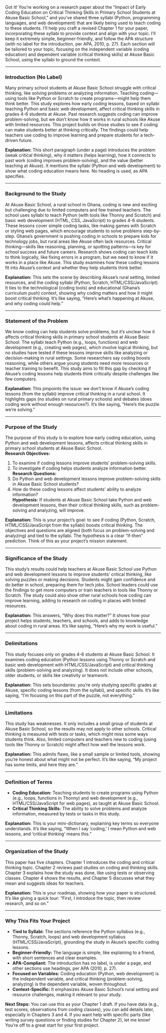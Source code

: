 Got it! You’re working on a research paper about the “Impact of Early Coding Education on Critical Thinking Skills in Primary School Students at Akuse Basic School,” and you’ve shared three syllabi (Python, programming languages, and web development) that are likely being used to teach coding to these students. I’ll help you craft a revised Chapter 1 for your paper, incorporating these syllabi to provide context and align with your topic. I’ll keep it extremely simple, beginner-friendly, and follow the APA structure (with no label for the introduction, per APA, 2010, p. 27). Each section will be tailored to your topic, focusing on the independent variable (coding education) and dependent variable (critical thinking skills) at Akuse Basic School, using the syllabi to ground the context.

---

### Introduction (No Label)

Many primary school students at Akuse Basic School struggle with critical thinking, like solving problems or analyzing information. Teaching coding—using tools like Python or Scratch to create programs—might help them think better. This study explores how early coding lessons, based on syllabi teaching Python and basic web development, affect critical thinking skills in grades 4-6 students at Akuse. Past research suggests coding can improve problem-solving, but we don’t know how it works in rural schools like Akuse with limited resources. This project builds on those studies to see if coding can make students better at thinking critically. The findings could help teachers use coding to improve learning and prepare students for a tech-driven future.

**Explanation:** This short paragraph (under a page) introduces the problem (weak critical thinking), why it matters (helps learning), how it connects to past work (coding improves problem-solving), and the value (better teaching at Akuse). It mentions the syllabi (Python and web development) to show what coding education means here. No heading is used, as APA specifies.

---

### Background to the Study

At Akuse Basic School, a rural school in Ghana, coding is new and exciting but challenging due to limited computers and few trained teachers. The school uses syllabi to teach Python (with tools like Thonny and Scratch) and basic web development (HTML, CSS, JavaScript) to grades 4-6 students. These lessons cover simple coding tasks, like making games with Scratch or styling web pages, which encourage students to solve problems step-by-step. Ghana’s government is pushing coding in schools to prepare kids for technology jobs, but rural areas like Akuse often lack resources. Critical thinking—skills like reasoning, planning, or spotting patterns—is key for school success and future careers. Research shows coding can teach kids to think logically, like fixing errors in a program, but we need to know if it works in a place like Akuse. This study examines how these coding lessons fit into Akuse’s context and whether they help students think better.

**Explanation:** This sets the scene by describing Akuse’s rural setting, limited resources, and the coding syllabi (Python, Scratch, HTML/CSS/JavaScript). It ties to the technological (coding tools) and educational (Ghana’s curriculum push) context, showing why coding matters and how it might boost critical thinking. It’s like saying, “Here’s what’s happening at Akuse, and why coding could help.”

---

### Statement of the Problem

We know coding can help students solve problems, but it’s unclear how it affects critical thinking skills in primary school students at Akuse Basic School. The syllabi teach Python (e.g., loops, functions) and web development (e.g., creating web pages), which involve logical thinking, but no studies have tested if these lessons improve skills like analyzing or decision-making in rural settings. Some researchers say coding boosts reasoning, while others argue young students need more resources or teacher training to benefit. This study aims to fill this gap by checking if Akuse’s coding lessons help students think critically despite challenges like few computers.

**Explanation:** This pinpoints the issue: we don’t know if Akuse’s coding lessons (from the syllabi) improve critical thinking in a rural school. It highlights gaps (no studies on rural primary schools) and debates (does coding work without enough resources?). It’s like saying, “Here’s the puzzle we’re solving.”

---

### Purpose of the Study

The purpose of this study is to explore how early coding education, using Python and web development lessons, affects critical thinking skills in primary school students at Akuse Basic School.  
**Research Objectives:**  

1. To examine if coding lessons improve students’ problem-solving skills.  
2. To investigate if coding helps students analyze information better.  
**Research Questions:**  
1. Do Python and web development lessons improve problem-solving skills in Akuse Basic School students?  
2. How do these coding lessons affect students’ ability to analyze information?  
**Hypothesis:** If students at Akuse Basic School take Python and web development lessons, then their critical thinking skills, such as problem-solving and analyzing, will improve.

**Explanation:** This is your project’s goal: to see if coding (Python, Scratch, HTML/CSS/JavaScript from the syllabi) boosts critical thinking. The objectives and questions are aligned (both focus on problem-solving and analyzing) and tied to the syllabi. The hypothesis is a clear “if-then” prediction. Think of this as your project’s mission statement.

---

### Significance of the Study

This study’s results could help teachers at Akuse Basic School use Python and web development lessons to improve students’ critical thinking, like solving puzzles or making decisions. Students might gain confidence and do better in school, preparing them for tech jobs. School leaders could use the findings to get more computers or train teachers in tools like Thonny or Scratch. The study could also show other rural schools how coding can improve learning, adding to research on coding in places with limited resources.

**Explanation:** This answers, “Why does this matter?” It shows how your project helps students, teachers, and schools, and adds to knowledge about coding in rural areas. It’s like saying, “Here’s why my work is useful.”

---

### Delimitations

This study focuses only on grades 4-6 students at Akuse Basic School. It examines coding education (Python lessons using Thonny or Scratch and basic web development with HTML/CSS/JavaScript) and critical thinking skills (problem-solving and analyzing). It does not include other schools, older students, or skills like creativity or teamwork.

**Explanation:** This sets boundaries: you’re only studying specific grades at Akuse, specific coding lessons (from the syllabi), and specific skills. It’s like saying, “I’m focusing on this part of the puzzle, not everything.”

---

### Limitations

This study has weaknesses. It only includes a small group of students at Akuse Basic School, so the results may not apply to other schools. Critical thinking is measured with tests or tasks, which might miss some ways students think. Also, limited computers and teachers new to coding (using tools like Thonny or Scratch) might affect how well the lessons work.

**Explanation:** This admits flaws, like a small sample or limited tools, showing you’re honest about what might not be perfect. It’s like saying, “My project has some limits, and here they are.”

---

### Definition of Terms

- **Coding Education:** Teaching students to create programs using Python (e.g., loops, functions in Thonny) and web development (e.g., HTML/CSS/JavaScript for web pages), as taught at Akuse Basic School.
- **Critical Thinking Skills:** The ability to solve problems and analyze information, measured by tests or tasks in this study.

**Explanation:** This is your mini-dictionary, explaining key terms so everyone understands. It’s like saying, “When I say ‘coding,’ I mean Python and web lessons, and ‘critical thinking’ means this.”

---

### Organization of the Study

This paper has five chapters. Chapter 1 introduces the coding and critical thinking topic. Chapter 2 reviews past studies on coding and thinking skills. Chapter 3 explains how the study was done, like using tests or observing classes. Chapter 4 shows the results, and Chapter 5 discusses what they mean and suggests ideas for teachers.

**Explanation:** This is your roadmap, showing how your paper is structured. It’s like giving a quick tour: “First, I introduce the topic, then review research, and so on.”

---

### Why This Fits Your Project

- **Tied to Syllabi:** The sections reference the Python syllabus (e.g., Thonny, Scratch, loops) and web development syllabus (HTML/CSS/JavaScript), grounding the study in Akuse’s specific coding lessons.
- **Beginner-Friendly:** The language is simple, like explaining to a friend, with short sentences and clear examples.
- **APA-Compliant:** The introduction has no label, is under a page, and other sections use headings, per APA (2010, p. 27).
- **Focused on Variables:** Coding education (Python, web development) is the independent variable, and critical thinking (problem-solving, analyzing) is the dependent variable, woven throughout.
- **Context-Specific:** It emphasizes Akuse Basic School’s rural setting and resource challenges, making it relevant to your study.

**Next Steps:** You can use this as your Chapter 1 draft. If you have data (e.g., test scores, observations from coding classes), you can add details later, especially in Chapters 3 and 4. If you want help with specific parts (like writing survey questions or finding studies for Chapter 2), let me know! You’re off to a great start for your first project.
